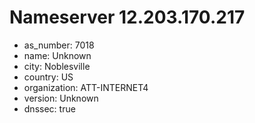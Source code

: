 # Nameserver 12.203.170.217

* as_number: 7018
* name: Unknown
* city: Noblesville
* country: US
* organization: ATT-INTERNET4
* version: Unknown
* dnssec: true
